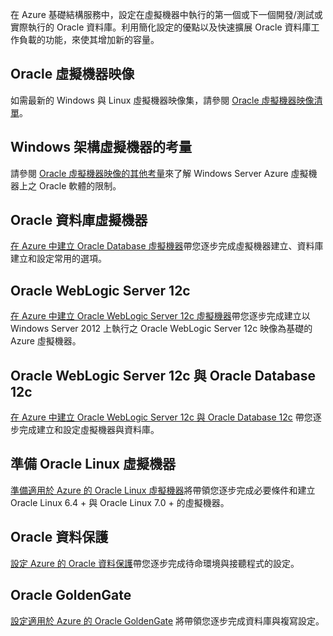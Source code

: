 
 

在 Azure 基礎結構服務中，設定在虛擬機器中執行的第一個或下一個開發/測試或實際執行的 Oracle 資料庫。利用簡化設定的優點以及快速擴展 Oracle 資料庫工作負載的功能，來使其增加新的容量。

## Oracle 虛擬機器映像

如需最新的 Windows 與 Linux 虛擬機器映像集，請參閱 [Oracle 虛擬機器映像清單](../articles/virtual-machines/virtual-machines-linux-classic-oracle-images.md)。

## Windows 架構虛擬機器的考量

請參閱 [Oracle 虛擬機器映像的其他考量](../articles/virtual-machines/virtual-machines-windows-classic-oracle-considerations.md)來了解 Windows Server Azure 虛擬機器上之 Oracle 軟體的限制。

## Oracle 資料庫虛擬機器

[在 Azure 中建立 Oracle Database 虛擬機器](../articles/virtual-machines/virtual-machines-windows-classic-create-oracle-database.md)帶您逐步完成虛擬機器建立、資料庫建立和設定常用的選項。

## Oracle WebLogic Server 12c

[在 Azure 中建立 Oracle WebLogic Server 12c 虛擬機器](../articles/virtual-machines/virtual-machines-windows-create-oracle-weblogic-server-12c.md)帶您逐步完成建立以 Windows Server 2012 上執行之 Oracle WebLogic Server 12c 映像為基礎的 Azure 虛擬機器。

## Oracle WebLogic Server 12c 與 Oracle Database 12c

[在 Azure 中建立 Oracle WebLogic Server 12c 與 Oracle Database 12c](../articles/virtual-machines/virtual-machines-windows-create-oracle-weblogic-server-12c-database.md) 帶您逐步完成建立和設定虛擬機器與資料庫。

## 準備 Oracle Linux 虛擬機器

[準備適用於 Azure 的 Oracle Linux 虛擬機器](../articles/virtual-machines/virtual-machines-linux-prepare-oracle.md)將帶領您逐步完成必要條件和建立 Oracle Linux 6.4 + 與 Oracle Linux 7.0 + 的虛擬機器。

## Oracle 資料保護

[設定 Azure 的 Oracle 資料保護](../articles/virtual-machines/virtual-machines-windows-classic-configure-oracle-data-guard.md)帶您逐步完成待命環境與接聽程式的設定。

## Oracle GoldenGate

[設定適用於 Azure 的 Oracle GoldenGate](../articles/virtual-machines/virtual-machines-windows-classic-configure-oracle-goldengate.md) 將帶領您逐步完成資料庫與複寫設定。

<!---HONumber=AcomDC_0323_2016-->